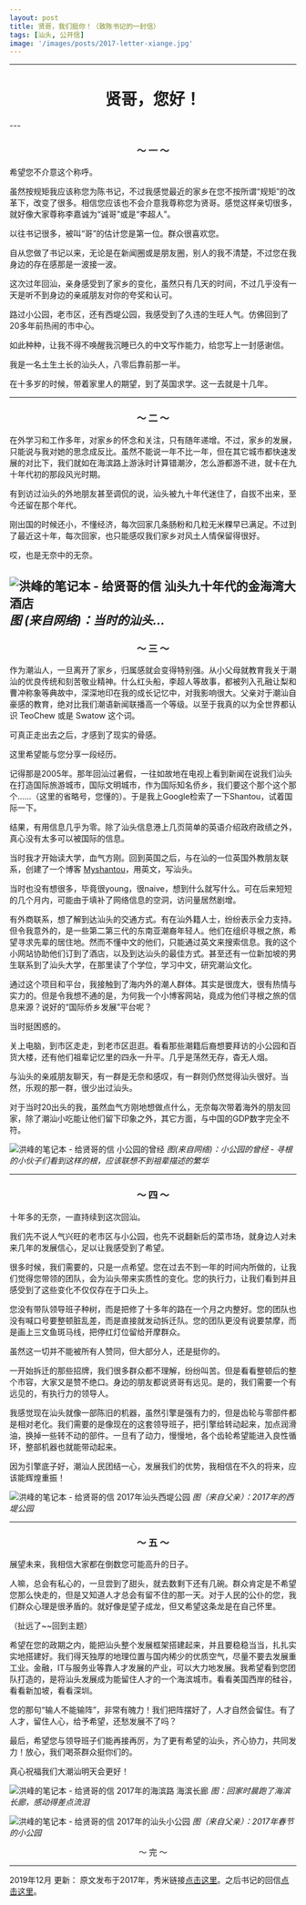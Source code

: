 ```yaml
---
layout: post
title: 贤哥，我们挺你！（致陈书记的一封信）
tags: [汕头, 公开信]
image: '/images/posts/2017-letter-xiange.jpg'
---
```


---
<h1 style="text-align: center;">贤哥，您好！</h1>
---

<h3 style="text-align: center;"> ～ 一 ～ </h3>


希望您不介意这个称呼。

虽然按规矩我应该称您为陈书记，不过我感觉最近的家乡在您不按所谓“规矩”的改革下，改变了很多。相信您应该也不会介意我尊称您为贤哥。感觉这样亲切很多，就好像大家尊称李嘉诚为“诚哥”或是“李超人”。

以往书记很多，被叫“哥”的估计您是第一位。群众很喜欢您。

自从您做了书记以来，无论是在新闻圈或是朋友圈，别人的我不清楚，不过您在我身边的存在感那是一波接一波。

这次过年回汕，亲身感受到了家乡的变化，虽然只有几天的时间，不过几乎没有一天是听不到身边的亲戚朋友对你的夸奖和认可。

路过小公园，老市区，还有西堤公园，我感受到了久违的生旺人气。仿佛回到了20多年前热闹的市中心。

如此种种，让我不得不唤醒我沉睡已久的中文写作能力，给您写上一封感谢信。

我是一名土生土长的汕头人，八零后靠前那一半。

在十多岁的时候，带着家里人的期望，到了英国求学。这一去就是十几年。

---

<h3 style="text-align: center;"> ～ 二 ～ </h3>

在外学习和工作多年，对家乡的怀念和关注，只有随年递增。不过，家乡的发展，只能说与我对她的思念成反比。虽然不能说一年不比一年，但在其它城市都快速发展的对比下，我们就如在海滨路上游泳时计算错潮汐，怎么游都游不进，就卡在九十年代初的那段风光时期。

有到访过汕头的外地朋友甚至调侃的说，汕头被九十年代迷住了，自拔不出来，至今还留在那个年代。

刚出国的时候还小，不懂经济，每次回家几条肠粉和几粒无米粿早已满足。不过到了最近这十年，每次回家，也只能感叹我们家乡对风土人情保留得很好。

哎，也是无奈中的无奈。

![洪峰的笔记本 - 给贤哥的信 汕头九十年代的金海湾大酒店][hotel]
_图 (来自网络)：当时的汕头..._
---

<h3 style="text-align: center;"> ～ 三 ～ </h3>

作为潮汕人，一旦离开了家乡，归属感就会变得特别强。从小父母就教育我关于潮汕的优良传统和刻苦敬业精神。什么红头船，李超人等故事，都被列入孔融让梨和曹冲称象等典故中，深深地印在我的成长记忆中，对我影响很大。父亲对于潮汕自豪感的教育，绝对比我们潮语新闻联播高一个等级。以至于我真的以为全世界都认识 TeoChew 或是 Swatow 这个词。

可真正走出去之后，才感到了现实的骨感。

这里希望能与您分享一段经历。

记得那是2005年。那年回汕过暑假，一往如故地在电视上看到新闻在说我们汕头在打造国际旅游城市，国际文明城市，作为国际知名侨乡，我们要这个那个这个那个……（这里的省略号，您懂的）。于是我上Google检索了一下Shantou，试着国际一下。

结果，有用信息几乎为零。除了汕头信息港上几页简单的英语介绍政府政绩之外，真心没有太多可以被国际的信息。

当时我才开始读大学，血气方刚。回到英国之后，与在汕的一位英国外教朋友联系，创建了一个博客 [Myshantou][myshantou]，用英文，写汕头。

当时也没有想很多，毕竟很young，很naive，想到什么就写什么。可在后来短短的几个月内，可能由于填补了网络信息的空洞，访问量居然剧增。

有外商联系，想了解到达汕头的交通方式。有在汕外籍人士，纷纷表示全力支持。但令我意外的，是一些第二第三代的东南亚潮裔年轻人。他们在组织寻根之旅，希望寻求先辈的居住地。然而不懂中文的他们，只能通过英文来搜索信息。我的这个小网站协助他们订到了酒店，以及到达汕头的最佳方式。甚至还有一位新加坡的男生联系到了汕头大学，在那里读了个学位，学习中文，研究潮汕文化。

通过这个项目和平台，我接触到了海内外的潮人群体。其实是很庞大，很有热情与实力的。但是令我想不通的是，为何我一个小博客网站，竟成为他们寻根之旅的信息来源？说好的“国际侨乡发展”平台呢？

当时挺困惑的。

关上电脑，到市区走走，到老市区逛逛。看看那些潮籍后裔想要拜访的小公园和百货大楼，还有他们祖辈记忆里的四永一升平。几乎是荡然无存，杳无人烟。

与汕头的亲戚朋友聊天，有一群是无奈和感叹，有一群则仍然觉得汕头很好。当然，乐观的那一群，很少出过汕头。

对于当时20出头的我，虽然血气方刚地想做点什么，无奈每次带着海外的朋友回家，除了潮汕小吃能让他们留下印象之外，其它方面，与中国的GDP数字完全不符。

![洪峰的笔记本 - 给贤哥的信 小公园的曾经][old-little-garden]
_图(来自网络)：小公园的曾经 - 寻根的小伙子们看到这样的根，应该联想不到祖辈描述的繁华_

---

<h3 style="text-align: center;"> ～ 四 ～ </h3>

十年多的无奈，一直持续到这次回汕。

我们先不说人气兴旺的老市区与小公园，也先不说翻新后的菜市场，就身边人对未来几年的发展信心，足以让我感受到了希望。

很多时候，我们需要的，只是一点希望。您在过去不到一年的时间内所做的，让我们觉得您带领的团队，会为汕头带来实质性的变化。您的执行力，让我们看到并且感受到了这些变化不仅仅存在于口头上。

您没有带队领导班子种树，而是把修了十多年的路在一个月之内整好。您的团队也没有喊口号要整顿脏乱差，而是直接就发动拆迁队。您的团队更没有说要禁摩，而是画上三文鱼斑马线，把停红灯位留给开摩群众。

虽然这一切并不能被所有人赞同，但大部分人，还是挺你的。

一开始拆迁的那些招牌，我们很多群众都不理解，纷纷叫苦。但是看看整顿后的整个市容，大家又是赞不绝口。身边的朋友都说贤哥有远见。是的，我们需要一个有远见的，有执行力的领导人。

我感觉现在汕头就像一部陈旧的机器，虽然引擎是强有力的，但是齿轮与零部件都是相对老化。我们需要的是像现在的这套领导班子，把引擎给转动起来，加点润滑油，换掉一些转不动的部件。一旦有了动力，慢慢地，各个齿轮希望能进入良性循环，整部机器也就能带动起来。

因为引擎底子好，潮汕人民团结一心，发展我们的优势，我相信在不久的将来，应该能辉煌重振！

![洪峰的笔记本 - 给贤哥的信 2017年汕头西堤公园][xiti]
_图（来自父亲）：2017年的西堤公园_

---

<h3 style="text-align: center;">～ 五 ～</h3>

展望未来，我相信大家都在倒数您可能高升的日子。

人嘛，总会有私心的，一旦尝到了甜头，就去数剩下还有几碗。群众肯定是不希望您那么快走的，但是又知道人才总会有留不住的那一天。对于人民的公仆的您，我们群众心理是很矛盾的。就好像是望子成龙，但又希望这条龙是在自己怀里。

（扯远了~~回到主题）

希望在您的政期之内，能把汕头整个发展框架搭建起来，并且要稳稳当当，扎扎实实地搭建好。我们得天独厚的地理位置与国内稀少的优质空气，尽量不要去发展重工业。金融，IT与服务业等靠人才发展的产业，可以大力地发展。我希望看到您团队打造的，是将汕头发展成为能留住人才的一个海滨城市。看看美国西岸的硅谷，看看新加坡，看看深圳。

您的那句“输人不能输阵”，非常有魄力！我们把阵摆好了，人才自然会留住。有了人才，留住人心，给予希望，还愁发展不了吗？

最后，希望您与领导班子们能再接再厉，为了更有希望的汕头，齐心协力，共同发力！放心，我们喝茶群众挺你们的。

真心祝福我们大潮汕明天会更好！

![洪峰的笔记本 - 给贤哥的信 2017年的海滨路 海滨长廊][shantoubay]
_图：回家时晨跑了海滨长廊，感动得差点流泪_

![洪峰的笔记本 - 给贤哥的信 2017年的汕头小公园][little_garden]
_图（来自父亲）：2017年春节的小公园_

<p style="text-align: center;">～ 完 ～</p>

---
2019年12月 更新：
原文发布于2017年，秀米链接[点击这里][xiumi-link]。之后书记的回信[点击这里][reply-link]。

<!-- Links -->
[myshantou]: https://www.myshantou.net
[xiumi-link]: https://r.xiumi.us/board/v5/2G9AY/33102769?from=timeline&isappinstalled=0
[reply-link]: /2017/02/07/shantou-mayor-rely/

<!-- Photos -->
[shantoubay]: /images/posts/shantou-bayarea-2017.jpg
[hotel]: /images/posts/shantou-hotel-90s.jpg
[xiti]: /images/posts/2017-shantou-xiti-garden.jpg
[little_garden]: /images/posts/2017-shantou-little-garden.jpg
[old-little-garden]: /images/posts/2017-old-little-garden.jpg
